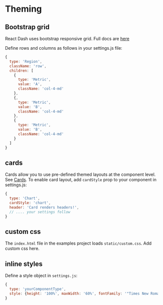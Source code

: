 # Theming

## Bootstrap grid
React Dash uses bootstrap responsive grid. 
Full docs are [here](https://v4-alpha.getbootstrap.com/layout/grid/)

Define rows and columns as follows in your settings.js file:
```javascript
{
  type: 'Region',
  className: 'row',
  children: [
    {
      type: 'Metric',
      value: 'A',
      className: 'col-4-md'
    },
    {,
      type: 'Metric',
      value: 'B',
      className: 'col-4-md'
    },
    {
      type: 'Metric',
      value: 'B',
      className: 'col-4-md'
    }
  ]
}
```

## cards
Cards allow you to use pre-defined themed layouts at the component level. See [Cards](../components/Card).
To enable card layout, add `cardStyle` prop to your component in settings.js:
```javascript
{
  type: 'Chart',
  cardStyle: 'chart',
  header: 'Card renders headers!',
  // .... your settings follow
}
```

## custom css
The `index.html` file in the examples project loads `static/custom.css`. Add custom css here.

## inline styles
Define a style object in `settings.js`:
```javascript
{
  type: 'yourComponentType',
  style: {height: '100%', maxWidth: '60%', fontFamily: '"Times New Roman", Georgia, Serif'}
}
```

